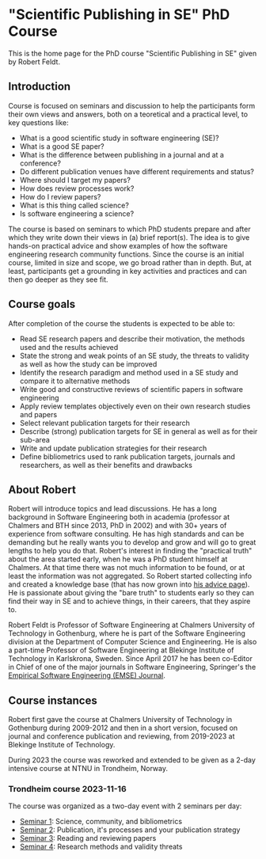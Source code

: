 # "Scientific Publishing in SE" PhD Course

This is the home page for the PhD course "Scientific Publishing in SE" given by Robert Feldt. 

## Introduction
Course is focused on seminars and discussion to help the participants form their own views and answers, both on a teoretical and a practical level, to key questions like:
- What is a good scientific study in software engineering (SE)? 
- What is a good SE paper? 
- What is the difference between publishing in a journal and at a conference? 
- Do different publication venues have different requirements and status? 
- Where should I target my papers? 
- How does review processes work? 
- How do I review papers? 
- What is this thing called science? 
- Is software engineering a science?

The course is based on seminars to which PhD students prepare and after which they write down their views in (a) brief report(s). The idea is to give hands-on practical advice and show examples of how the software engineering research community functions. Since the course is an initial course, limited in size and scope, we go broad rather than in depth. But, at least, participants get a grounding in key activities and practices and can then go deeper as they see fit. 

## Course goals
After completion of the course the students is expected to be able to: 
- Read SE research papers and describe their motivation, the methods used and the results achieved
- State the strong and weak points of an SE study, the threats to validity as well as how the study can be improved
- Identify the research paradigm and method used in a SE study and compare it to alternative methods
- Write good and constructive reviews of scientific papers in software engineering
- Apply review templates objectively even on their own research studies and papers
- Select relevant publication targets for their research
- Describe (strong) publication targets for SE in general as well as for their sub-area
- Write and update publication strategies for their research
- Define bibliometrics used to rank publication targets, journals and researchers, as well as their benefits and drawbacks

## About Robert
Robert will introduce topics and lead discussions. He has a long background in Software Engineering both in academia (professor at Chalmers and BTH since 2013, PhD in 2002) and with 30+ years of experience from software consulting. He has high standards and can be demanding but he really wants you to develop and grow and will go to great lengths to help you do that. Robert's interest in finding the "practical truth" about the area started early, when he was a PhD student himself at Chalmers. At that time there was not much information to be found, or at least the information was not aggregated. So Robert started collecting info and created a knowledge base (that has now grown into [his advice page](http://www.robertfeldt.net/advice/index.html)). He is passionate about giving the "bare truth" to students early so they can find their way in SE and to achieve things, in their careers, that they aspire to.

Robert Feldt is Professor of Software Engineering at Chalmers University of Technology in Gothenburg, where he is part of the Software Engineering division at the Department of Computer Science and Engineering. He is also a part-time Professor of Software Engineering at Blekinge Institute of Technology in Karlskrona, Sweden. Since April 2017  he has been co-Editor in Chief of one of the major journals in Software Engineering, Springer's the [Empirical Software Engineering (EMSE) Journal](https://www.springer.com/journal/10664).

## Course instances
Robert first gave the course at Chalmers University of Technology in Gothenburg during 2009-2012 and then in a short version, focused on journal and conference publication and reviewing, from 2019-2023 at Blekinge Institute of Technology.

During 2023 the course was reworked and extended to be given as a 2-day intensive course at NTNU in Trondheim, Norway.

### Trondheim course 2023-11-16
The course was organized as a two-day event with 2 seminars per day:
- [Seminar 1](https://github.com/robertfeldt/sci-pub-se/blob/main/tasks/seminar_1_2023.md): Science, community, and bibliometrics
- [Seminar 2](https://github.com/robertfeldt/sci-pub-se/blob/main/tasks/seminar_2_2023.md): Publication, it's processes and your publication strategy
- [Seminar 3](https://github.com/robertfeldt/sci-pub-se/blob/main/tasks/seminar_3_2023.md): Reading and reviewing papers
- [Seminar 4](): Research methods and validity threats